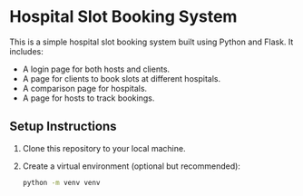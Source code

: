# Hospital Slot Booking System

This is a simple hospital slot booking system built using Python and Flask. It includes:

- A login page for both hosts and clients.
- A page for clients to book slots at different hospitals.
- A comparison page for hospitals.
- A page for hosts to track bookings.

## Setup Instructions

1. Clone this repository to your local machine.

2. Create a virtual environment (optional but recommended):
   ```bash
   python -m venv venv
